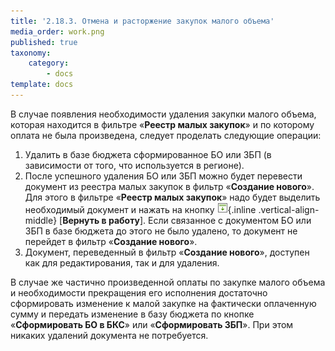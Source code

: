 ```yaml
---
title: '2.18.3. Отмена и расторжение закупок малого объема'
media_order: work.png
published: true
taxonomy:
    category:
        - docs
template: docs
---
```


В случае появления необходимости удаления закупки малого объема, которая находится в фильтре «**Реестр малых закупок**» и по которому оплата не была произведена, следует проделать следующие операции: 
1.  Удалить в базе бюджета сформированное БО или ЗБП (в зависимости от того, что     используется в регионе). 
2.  После успешного удаления БО или ЗБП можно будет перевести документ из     реестра малых закупок в фильтр «**Создание нового**». Для этого в фильтре     «**Реестр малых закупок**» надо будет выделить необходимый документ и нажать на кнопку ![](work.png){.inline .vertical-align-middle} [**Вернуть в работу**]. Если связанное с документом БО или ЗБП в базе     бюджета до этого не было удалено, то документ не перейдет в фильтр     «**Создание нового**». 
3.  Документ, переведенный в фильтр «**Создание нового**», доступен как для     редактирования, так и для удаления. 

В случае же частично произведенной оплаты по закупке малого объема и необходимости прекращения его исполнения достаточно сформировать изменение к малой закупке на фактически оплаченную сумму и передать изменение в базу бюджета по кнопке «**Сформировать БО в БКС**» или «**Сформировать ЗБП**». При этом никаких удалений документа не потребуется. 
